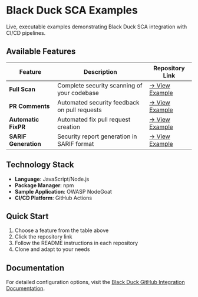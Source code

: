 # Black Duck SCA Examples                                                                                                                                                                                                                 
                                                                                                                                                                                                                                          
Live, executable examples demonstrating Black Duck SCA integration with CI/CD pipelines.                                                                                                                                                  
                                                                                                                                                                                                                                          
## Available Features                                                                                                                                                                                                                     
                                                                                                                                                                                                                                          
| Feature | Description | Repository Link |                                                                                                                                                                                               
|---------|-------------|-----------------|                                                                                                                                                                                               
| **Full Scan** | Complete security scanning of your codebase | [→ View Example](https://github.com/blackducksca-user-guide/full-scan/actions/workflows/nodejs-npm.yml) |                                                                                                  
| **PR Comments** | Automated security feedback on pull requests | [→ View Example](https://github.com/blackducksca-user-guide/pr-comments/actions/workflows/nodejs-npm.yml) |                                                                                             
| **Automatic FixPR** | Automated fix pull request creation | [→ View Example](https://github.com/blackducksca-user-guide/automatic-fixpr/actions/workflows/nodejs-npm.yml) |                                                                                              
| **SARIF Generation** | Security report generation in SARIF format | [→ View Example](https://github.com/blackducksca-user-guide/sarif-generation/actions/workflows/nodejs-npm.yml) |                                                                                     
                                                                                                                                                                                                                                          
## Technology Stack                                                                                                                                                                                                                       
                                                                                                                                                                                                                                          
- **Language**: JavaScript/Node.js                                                                                                                                                                                                        
- **Package Manager**: npm                                                                                                                                                                                                                
- **Sample Application**: OWASP NodeGoat                                                                                                                                                                                                  
- **CI/CD Platform**: GitHub Actions                                                                                                                                                                                                      
                                                                                                                                                                                                                                          
## Quick Start                                                                                                                                                                                                                            
                                                                                                                                                                                                                                          
1. Choose a feature from the table above                                                                                                                                                                                                  
2. Click the repository link                                                                                                                                                                                                              
3. Follow the README instructions in each repository                                                                                                                                                                                      
4. Clone and adapt to your needs                                                                                                                                                                                                          
                                                                                                                                                                                                                                          
## Documentation                                                                                                                                                                                                                          
                                                                                                                                                                                                                                          
For detailed configuration options, visit the [Black Duck GitHub Integration Documentation](https://documentation.blackduck.com/bundle/bridge/page/documentation/c_github-blackduck.html). 

